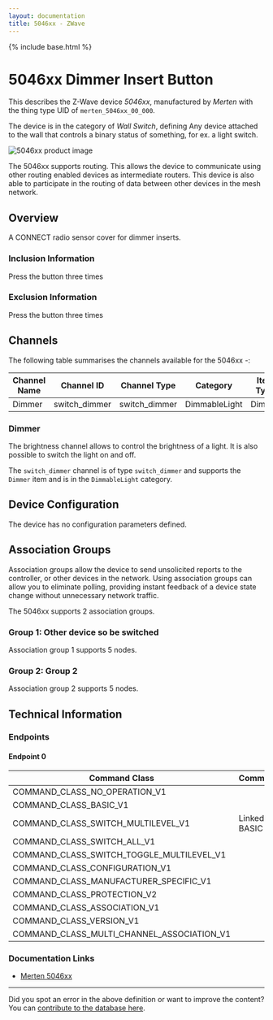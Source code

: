 ```yaml
---
layout: documentation
title: 5046xx - ZWave
---
```


{% include base.html %}

# 5046xx Dimmer Insert Button
This describes the Z-Wave device *5046xx*, manufactured by *Merten* with the thing type UID of ```merten_5046xx_00_000```.

The device is in the category of *Wall Switch*, defining Any device attached to the wall that controls a binary status of something, for ex. a light switch.

![5046xx product image](https://opensmarthouse.org/zwavedatabase/1192/image/)


The 5046xx supports routing. This allows the device to communicate using other routing enabled devices as intermediate routers.  This device is also able to participate in the routing of data between other devices in the mesh network.

## Overview

A CONNECT radio sensor cover for dimmer inserts.

### Inclusion Information

Press the button three times

### Exclusion Information

Press the button three times

## Channels

The following table summarises the channels available for the 5046xx -:

| Channel Name | Channel ID | Channel Type | Category | Item Type |
|--------------|------------|--------------|----------|-----------|
| Dimmer | switch_dimmer | switch_dimmer | DimmableLight | Dimmer | 

### Dimmer
The brightness channel allows to control the brightness of a light.
            It is also possible to switch the light on and off.

The ```switch_dimmer``` channel is of type ```switch_dimmer``` and supports the ```Dimmer``` item and is in the ```DimmableLight``` category.



## Device Configuration

The device has no configuration parameters defined.

## Association Groups

Association groups allow the device to send unsolicited reports to the controller, or other devices in the network. Using association groups can allow you to eliminate polling, providing instant feedback of a device state change without unnecessary network traffic.

The 5046xx supports 2 association groups.

### Group 1:  Other device so be switched


Association group 1 supports 5 nodes.

### Group 2: Group 2


Association group 2 supports 5 nodes.

## Technical Information

### Endpoints

#### Endpoint 0

| Command Class | Comment |
|---------------|---------|
| COMMAND_CLASS_NO_OPERATION_V1| |
| COMMAND_CLASS_BASIC_V1| |
| COMMAND_CLASS_SWITCH_MULTILEVEL_V1| Linked to BASIC|
| COMMAND_CLASS_SWITCH_ALL_V1| |
| COMMAND_CLASS_SWITCH_TOGGLE_MULTILEVEL_V1| |
| COMMAND_CLASS_CONFIGURATION_V1| |
| COMMAND_CLASS_MANUFACTURER_SPECIFIC_V1| |
| COMMAND_CLASS_PROTECTION_V2| |
| COMMAND_CLASS_ASSOCIATION_V1| |
| COMMAND_CLASS_VERSION_V1| |
| COMMAND_CLASS_MULTI_CHANNEL_ASSOCIATION_V1| |

### Documentation Links

* [Merten 5046xx](https://opensmarthouse.org/zwavedatabase/1192/untitled.pdf)

---

Did you spot an error in the above definition or want to improve the content?
You can [contribute to the database here](https://opensmarthouse.org/zwavedatabase/1192).
